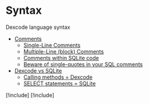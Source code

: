 # Syntax
Dexcode language syntax
<!-- Start Document Outline -->

* [Comments](#comments)
	* [Single-Line Comments](#single-line-comments)
	* [Multiple-Line (block) Comments](#multiple-line-block-comments)
	* [Comments within SQLite code](#comments-within-sqlite-code)
	* [Beware of single-quotes in your SQL comments](#beware-of-single-quotes-in-your-sql-comments)
* [Dexcode vs SQLite](#dexcode-vs-sqlite)
	* [Calling methods = Dexcode](#calling-methods--dexcode)
	* [SELECT statements = SQLite](#select-statements--sqlite)

<!-- End Document Outline -->
[!include[](Syntax_Comments.md)]
[!include[](Syntax_Dexcode_vs_SQLite.md)]